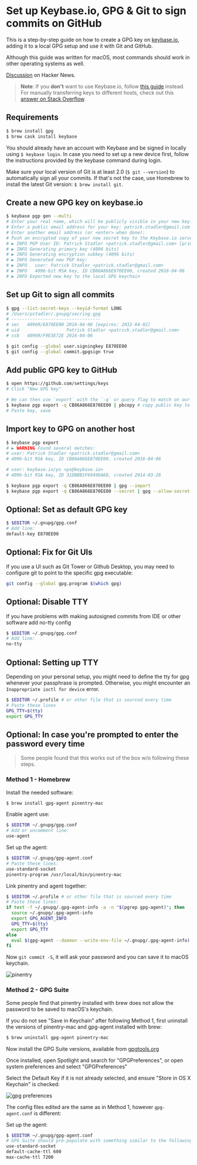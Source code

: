 # Set up Keybase.io, GPG & Git to sign commits on GitHub

This is a step-by-step guide on how to create a GPG key on [keybase.io](https://keybase.io), adding it to a local GPG setup and use it with Git and GitHub.

Although this guide was written for macOS, most commands should work in other operating systems as well.

[Discussion](https://news.ycombinator.com/item?id=12289481) on Hacker News.

> **Note**: If you **don't** want to use Keybase.io, follow [this guide][1] instead.
> For manually transferring keys to different hosts, check out this [answer on Stack Overflow][2].

[1]: https://help.github.com/articles/generating-a-new-gpg-key/
[2]: https://stackoverflow.com/a/3176373/571227

## Requirements

```sh
$ brew install gpg
$ brew cask install keybase
```

You should already have an account with Keybase and be signed in locally using `$ keybase login`. In case you need to set up a new device first, follow the instructions provided by the keybase command during login.

Make sure your local version of Git is at least 2.0 (`$ git --version`) to automatically sign all your commits. If that's not the case, use Homebrew to install the latest Git version: `$ brew install git`.

## Create a new GPG key on keybase.io

```sh
$ keybase pgp gen --multi
# Enter your real name, which will be publicly visible in your new key: Patrick Stadler
# Enter a public email address for your key: patrick.stadler@gmail.com
# Enter another email address (or <enter> when done):
# Push an encrypted copy of your new secret key to the Keybase.io server? [Y/n] Y
# ▶ INFO PGP User ID: Patrick Stadler <patrick.stadler@gmail.com> [primary]
# ▶ INFO Generating primary key (4096 bits)
# ▶ INFO Generating encryption subkey (4096 bits)
# ▶ INFO Generated new PGP key:
# ▶ INFO   user: Patrick Stadler <patrick.stadler@gmail.com>
# ▶ INFO   4096-bit RSA key, ID CB86A866E870EE00, created 2016-04-06
# ▶ INFO Exported new key to the local GPG keychain
```

## Set up Git to sign all commits

```sh
$ gpg --list-secret-keys --keyid-format LONG
# /Users/pstadler/.gnupg/secring.gpg
# ----------------------------------
# sec   4096R/E870EE00 2016-04-06 [expires: 2032-04-02]
# uid                  Patrick Stadler <patrick.stadler@gmail.com>
# ssb   4096R/F9E3E72E 2016-04-06

$ git config --global user.signingkey E870EE00
$ git config --global commit.gpgsign true
```

## Add public GPG key to GitHub

```sh
$ open https://github.com/settings/keys
# Click "New GPG key"

# We can then use `export` with the `-q` or query flag to match on our key (the first 16 characters should do..) 
$ keybase pgp export -q CB86A866E870EE00 | pbcopy # copy public key to clipboard
# Paste key, save
```

## Import key to GPG on another host

```sh
$ keybase pgp export
# ▶ WARNING Found several matches:
# user: Patrick Stadler <patrick.stadler@gmail.com>
# 4096-bit RSA key, ID CB86A866E870EE00, created 2016-04-06

# user: keybase.io/ps <ps@keybase.io>
# 4096-bit RSA key, ID 31DBBB1F6949DA68, created 2014-03-26

$ keybase pgp export -q CB86A866E870EE00 | gpg --import
$ keybase pgp export -q CB86A866E870EE00 --secret | gpg --allow-secret-key-import --import
```

## Optional: Set as default GPG key

```sh
$ $EDITOR ~/.gnupg/gpg.conf
# Add line:
default-key E870EE00
```

## Optional: Fix for Git UIs

If you use a UI such as Git Tower or Github Desktop, you may need to configure git to point to the specific gpg executable:
```sh
git config --global gpg.program $(which gpg)
```

## Optional: Disable TTY
If you have problems with making autosigned commits from IDE or other software add no-tty config
```sh
$ $EDITOR ~/.gnupg/gpg.conf
# Add line:
no-tty
```

## Optional: Setting up TTY  
Depending on your personal setup, you might need to define the tty for gpg
whenever your passphrase is prompted. Otherwise, you might encounter an `Inappropriate
ioctl for device` error.
```sh
$ $EDITOR ~/.profile # or other file that is sourced every time
# Paste these lines
GPG_TTY=$(tty)
export GPG_TTY
```

## Optional: In case you're prompted to enter the password every time

> Some people found that this works out of the box w/o following these steps.

### Method 1 - Homebrew

Install the needed software:

```sh
$ brew install gpg-agent pinentry-mac
```

Enable agent use:

```sh
$ $EDITOR ~/.gnupg/gpg.conf
# Add or uncomment line:
use-agent
```

Set up the agent:

```sh
$ $EDITOR ~/.gnupg/gpg-agent.conf
# Paste these lines:
use-standard-socket
pinentry-program /usr/local/bin/pinentry-mac
```

Link pinentry and agent together:

```sh
$ $EDITOR ~/.profile # or other file that is sourced every time
# Paste these lines:
if test -f ~/.gnupg/.gpg-agent-info -a -n "$(pgrep gpg-agent)"; then
  source ~/.gnupg/.gpg-agent-info
  export GPG_AGENT_INFO
  GPG_TTY=$(tty)
  export GPG_TTY
else
  eval $(gpg-agent --daemon --write-env-file ~/.gnupg/.gpg-agent-info)
fi
```

Now `git commit -S`, it will ask your password and you can save it to macOS
keychain.

![pinentry](img/pinentry.png)

### Method 2 - GPG Suite

Some people find that pinentry installed with brew does not allow the password to be saved to macOS's keychain.

If you do not see "Save in Keychain" after following Method 1, first uninstall the versions of pinentry-mac and gpg-agent installed with brew:

```sh
$ brew uninstall gpg-agent pinentry-mac
```

Now install the GPG Suite versions, available from [gpgtools.org](https://gpgtools.org/#gpgsuite)

Once installed, open Spotlight and search for "GPGPreferences", or open system preferences and select "GPGPreferences"

Select the Default Key if it is not already selected, and ensure "Store in OS X Keychain" is checked:

![gpg preferences](img/gpg-preferences.png)

The config files edited are the same as in Method 1, however `gpg-agent.conf` is different:

Set up the agent:

```sh
$ $EDITOR ~/.gnupg/gpg-agent.conf
# GPG Suite should pre-populate with something similar to the following:
use-standard-socket
default-cache-ttl 600
max-cache-ttl 7200
```
